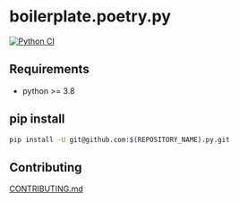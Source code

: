 # boilerplate.poetry.py

[![Python CI](https://github.com/MichinaoShimizu/boilerplate.poetry.py/actions/workflows/python-package.yml/badge.svg)](https://github.com/MichinaoShimizu/boilerplate.poetry.py/actions/workflows/python-package.yml)

## Requirements

- python >= 3.8

## pip install

```bash
pip install -U git@github.com:$(REPOSITORY_NAME).py.git
```

## Contributing

[CONTRIBUTING.md](CONTRIBUTING.md)
